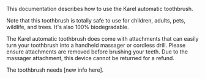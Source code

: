 This documentation describes how to use the Karel automatic toothbrush.

Note that this toothbrush is totally safe to use for children, adults, pets, wildlife, and trees. 
It's also 100% biodegradable. 

The Karel automatic toothbrush does come with attachments that 
can easily turn your toothbrush into a handheld massager or cordless drill.
Please ensure attachments are removed before brushing your teeth. 
Due to the massager attachment, this device cannot be returned for a refund.

The toothbrush needs [new info here]. 